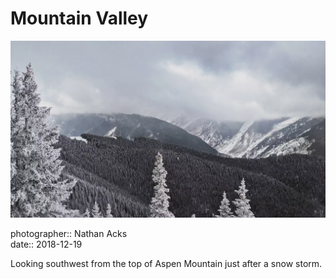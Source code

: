 # Mountain Valley

![Low clouds cover a snowy mountain valley](assets/2018-12-19-mountain-valley.webp)

photographer:: Nathan Acks  
date:: 2018-12-19

Looking southwest from the top of Aspen Mountain just after a snow storm.
